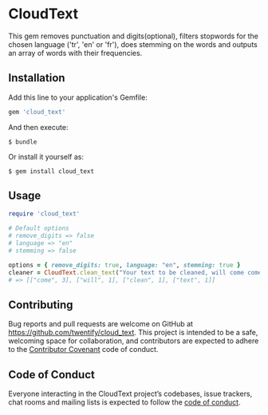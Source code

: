 # CloudText

This gem removes punctuation and digits(optional), filters stopwords for the chosen language ('tr', 'en' or 'fr'), does stemming on the words and outputs an array of words with their frequencies.

## Installation

Add this line to your application's Gemfile:

```ruby
gem 'cloud_text'
```

And then execute:

    $ bundle

Or install it yourself as:

    $ gem install cloud_text

## Usage

```ruby
require 'cloud_text'

# Default options
# remove_digits => false
# language => "en"
# stemming => false

options = { remove_digits: true, language: "en", stemming: true }
cleaner = CloudText.clean_text("Your text to be cleaned, will come come come here1!1", options)
# => [["come", 3], ["will", 1], ["clean", 1], ["text", 1]]
```

## Contributing

Bug reports and pull requests are welcome on GitHub at https://github.com/twentify/cloud_text. This project is intended to be a safe, welcoming space for collaboration, and contributors are expected to adhere to the [Contributor Covenant](http://contributor-covenant.org) code of conduct.

## Code of Conduct

Everyone interacting in the CloudText project’s codebases, issue trackers, chat rooms and mailing lists is expected to follow the [code of conduct](https://github.com/twentify/cloud_text/blob/master/CODE_OF_CONDUCT.md).
